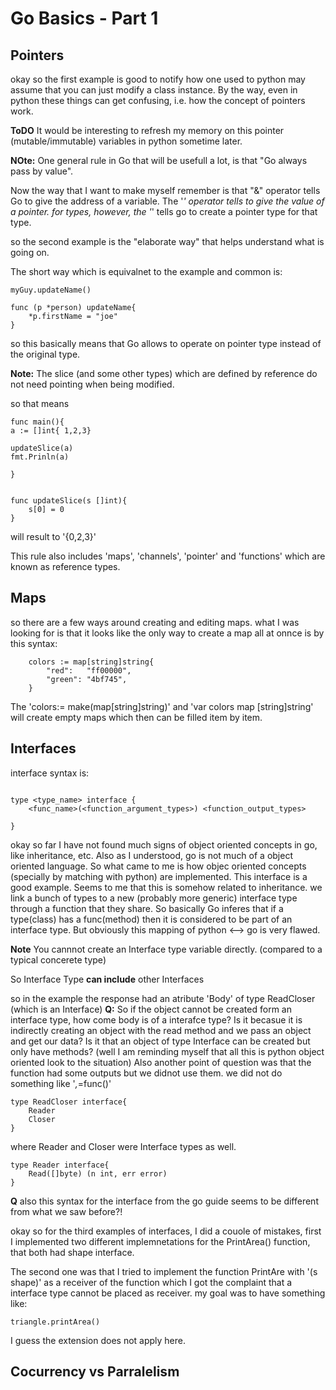# Go Basics - Part 1



## Pointers

okay so the first example is good to notify how one used to python may assume that you can just modify a class instance.
By the way, even in python these things can get confusing, i.e. how the concept of pointers work.

**ToDO**  It would be interesting to refresh my memory on this pointer (mutable/immutable) variables in python sometime later.

**NOte:** One general rule in Go that will be usefull a lot, is that "Go always pass by value".

Now the way that I want to make myself remember is that "&" operator tells Go to give the address of a variable.
The '*' operator tells to give the value of a pointer.
for types, however, the '*' tells go to create a pointer type for that type.

so the second example is the "elaborate way" that helps understand what is going on.

The short way which is equivalnet to the example and common is:

```
myGuy.updateName()

func (p *person) updateName{
    *p.firstName = "joe"
}
```

so this basically means that Go allows to operate on pointer type instead of the original type.

**Note:** The slice (and some other types) which are defined by reference do not need pointing when being modified.

so that means 
```
func main(){
a := []int{ 1,2,3}

updateSlice(a)
fmt.Prinln(a)

}


func updateSlice(s []int){
    s[0] = 0
}
```
will result to '{0,2,3}'

This rule also includes 'maps', 'channels', 'pointer' and 'functions' which are known as reference types.

## Maps


so there are a few ways around creating and editing maps.
what I was looking for is that it looks like the only way to create a map all at onnce is by this syntax:

```
	colors := map[string]string{
		"red":   "ff00000",
		"green": "4bf745",
	}
```

The 'colors:= make(map[string]string)' and 'var colors map [string]string' will create empty maps which then can be filled item by item.




## Interfaces


interface syntax is:

```

type <type_name> interface {
	<func_name>(<function_argument_types>) <function_output_types>

}

```

okay so far I have not found much signs of object oriented concepts in go, like inheritance, etc.
Also as I understood, go is not much of a object oriented language.
So what came to me is how objec oriented concepts (specially by matching with python) are implemented.
This interface is a good example. Seems to me that this is somehow related to inheritance.
we link a bunch of types to a  new (probably more generic) interface type through a function that they share.
So basically Go inferes that if a type(class) has a func(method) then it is considered to be part of an interface type.
But obviously this mapping of python <--> go is very flawed.

**Note** You cannnot create an Interface type variable directly. (compared to a typical concerete type)


So Interface Type **can include** other Interfaces

so in the example the response had an atribute 'Body' of type ReadCloser (which is an Interface)
**Q:** So if the object cannot be created form an interface type, how come body is of a interafce type?
Is it becasue it is indirectly creating an object with the read method and we pass an object and get our data?
Is it that an object of type Interface can be created but only have methods? (well I am reminding myself that all this is python object oriented look to the situation)
Also another point of question was that the function had some outputs but we didnot use them.
we did not do something like '_,_=func()'


```
type ReadCloser interface{
	Reader
	Closer
}

```
where Reader and Closer were Interface types as well.

```
type Reader interface{
	Read([]byte) (n int, err error)
}
```

**Q** also this syntax for the interface from the go guide seems to be different from what we saw before?!


okay so for the third examples of interfaces, I did a couole of mistakes, first I implemented two different implemnetations
for the PrintArea() function, that both had shape interface. 

The second one was that I tried to implement the function PrintAre with '(s shape)' as a receiver of the function which I got the complaint that a interface type cannot be placed as receiver. my goal was to have something like:

```
triangle.printArea()
```
I guess the extension does not apply here.

## Cocurrency vs Parralelism 

